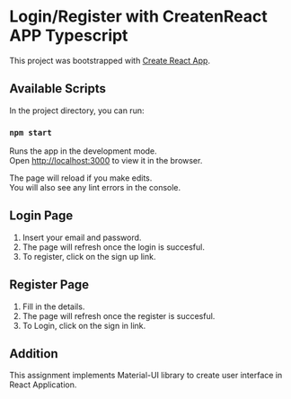 # Login/Register with CreatenReact APP Typescript

This project was bootstrapped with [Create React App](https://github.com/facebook/create-react-app).

## Available Scripts

In the project directory, you can run:

### `npm start`

Runs the app in the development mode.\
Open [http://localhost:3000](http://localhost:3000) to view it in the browser.

The page will reload if you make edits.\
You will also see any lint errors in the console.

## Login Page

  1. Insert your email and password.
  2. The page will refresh once the login is succesful.
  3. To register, click on the sign up link.
  
## Register Page

  1. Fill in the details.
  2. The page will refresh once the register is succesful.
  3. To Login, click on the sign in link.
  
 ## Addition
 
 This assignment implements Material-UI library to create user interface in React Application. 


